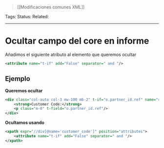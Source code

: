 > [[Modificaciones comunes XML]]

Tags: 
Status: 
Related: 

___

# Ocultar campo del core en informe

Añadimos el siguiente atributo al elemento que queremos ocultar
```xml
<attribute name="t-if" add="False" separator=" and "/>
```

## Ejemplo

**Queremos ocultar**
```xml
<div class="col-auto col-3 mw-100 mb-2" t-if="o.partner_id.ref" name="customer_code">  
    <strong>Customer Code:</strong>  
    <p class="m-0" t-field="o.partner_id.ref"/>  
</div>
```

**Ocultamos usando**
```xml
<xpath expr="//div[@name='customer_code']" position="attributes">  
    <attribute name="t-if" add="False" separator=" and "/>  
</xpath>
```
